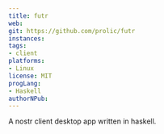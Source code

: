 ```yaml
---
title: futr
web:
git: https://github.com/prolic/futr
instances:
tags:
- client
platforms:
- Linux
license: MIT
progLang:
- Haskell
authorNPub:
---
```


A nostr client desktop app written in haskell.

